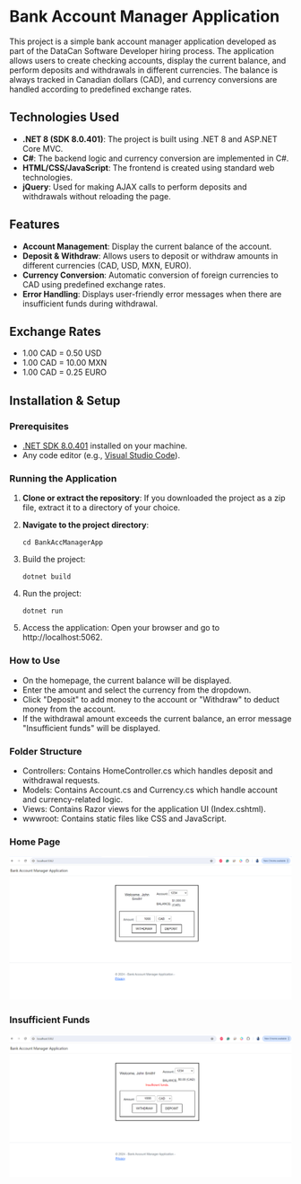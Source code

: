# Bank Account Manager Application

This project is a simple bank account manager application developed as part of the DataCan Software Developer hiring process. The application allows users to create checking accounts, display the current balance, and perform deposits and withdrawals in different currencies. The balance is always tracked in Canadian dollars (CAD), and currency conversions are handled according to predefined exchange rates.

## Technologies Used

- **.NET 8 (SDK 8.0.401)**: The project is built using .NET 8 and ASP.NET Core MVC.
- **C#**: The backend logic and currency conversion are implemented in C#.
- **HTML/CSS/JavaScript**: The frontend is created using standard web technologies.
- **jQuery**: Used for making AJAX calls to perform deposits and withdrawals without reloading the page.

## Features

- **Account Management**: Display the current balance of the account.
- **Deposit & Withdraw**: Allows users to deposit or withdraw amounts in different currencies (CAD, USD, MXN, EURO).
- **Currency Conversion**: Automatic conversion of foreign currencies to CAD using predefined exchange rates.
- **Error Handling**: Displays user-friendly error messages when there are insufficient funds during withdrawal.

## Exchange Rates

- 1.00 CAD = 0.50 USD
- 1.00 CAD = 10.00 MXN
- 1.00 CAD = 0.25 EURO

## Installation & Setup

### Prerequisites

- [.NET SDK 8.0.401](https://dotnet.microsoft.com/download/dotnet/8.0) installed on your machine.
- Any code editor (e.g., [Visual Studio Code](https://code.visualstudio.com/)).

### Running the Application

1. **Clone or extract the repository**:
   If you downloaded the project as a zip file, extract it to a directory of your choice.

2. **Navigate to the project directory**:
   ```
   cd BankAccManagerApp
   ```

3. Build the project:
   ```
   dotnet build
   ```

4. Run the project:
   ```
   dotnet run
   ```

5. Access the application:
   Open your browser and go to http://localhost:5062.

### How to Use

- On the homepage, the current balance will be displayed.
- Enter the amount and select the currency from the dropdown.
- Click "Deposit" to add money to the account or "Withdraw" to deduct money from the account.
- If the withdrawal amount exceeds the current balance, an error message "Insufficient funds" will be displayed.

### Folder Structure

- Controllers: Contains HomeController.cs which handles deposit and withdrawal requests.
- Models: Contains Account.cs and Currency.cs which handle account and currency-related logic.
- Views: Contains Razor views for the application UI (Index.cshtml).
- wwwroot: Contains static files like CSS and JavaScript.

### Home Page

![Home Page](Screenshots/Home.png)

### Insufficient Funds

![Insufficient Funds](Screenshots/InsufficientFunds.png)